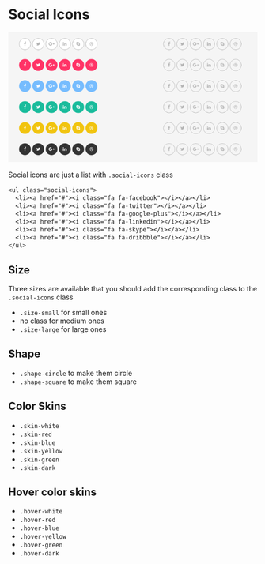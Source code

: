 # Social Icons

![](../.gitbook/assets/si-1.png)

Social icons are just a list with `.social-icons` class

```text
<ul class="social-icons">
  <li><a href="#"><i class="fa fa-facebook"></i></a></li>
  <li><a href="#"><i class="fa fa-twitter"></i></a></li>
  <li><a href="#"><i class="fa fa-google-plus"></i></a></li>
  <li><a href="#"><i class="fa fa-linkedin"></i></a></li>
  <li><a href="#"><i class="fa fa-skype"></i></a></li>
  <li><a href="#"><i class="fa fa-dribbble"></i></a></li>
</ul>
```

## Size

Three sizes are available that you should add the corresponding class to the `.social-icons` class

* `.size-small` for small ones
* no class for medium ones
* `.size-large` for large ones

## Shape

* `.shape-circle` to make them circle
* `.shape-square` to make them square

## Color Skins

* `.skin-white`
* `.skin-red`
* `.skin-blue`
* `.skin-yellow`
* `.skin-green`
* `.skin-dark`

## Hover color skins

* `.hover-white`
* `.hover-red`
* `.hover-blue`
* `.hover-yellow`
* `.hover-green`
* `.hover-dark`

